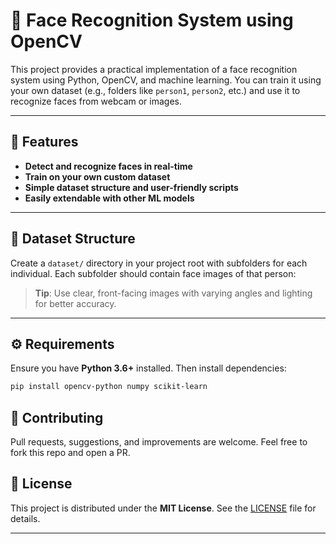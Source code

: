 # 🧠 Face Recognition System using OpenCV

This project provides a practical implementation of a face recognition system using Python, OpenCV, and machine learning. You can train it using your own dataset (e.g., folders like `person1`, `person2`, etc.) and use it to recognize faces from webcam or images.

---

## 📌 Features

- **Detect and recognize faces in real-time**  
- **Train on your own custom dataset**  
- **Simple dataset structure and user-friendly scripts**  
- **Easily extendable with other ML models**

---

## 📂 Dataset Structure

Create a `dataset/` directory in your project root with subfolders for each individual. Each subfolder should contain face images of that person:


> **Tip**: Use clear, front-facing images with varying angles and lighting for better accuracy.

---

## ⚙️ Requirements

Ensure you have **Python 3.6+** installed. Then install dependencies:

```bash
pip install opencv-python numpy scikit-learn
```

## 🤝 Contributing
Pull requests, suggestions, and improvements are welcome. Feel free to fork this repo and open a PR.

## 📜 License

This project is distributed under the **MIT License**. See the [LICENSE](LICENSE) file for details.

---
